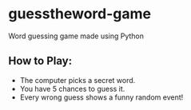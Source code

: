 # guesstheword-game
Word guessing game made using Python

## How to Play:
- The computer picks a secret word.
- You have 5 chances to guess it.
- Every wrong guess shows a funny random event!
